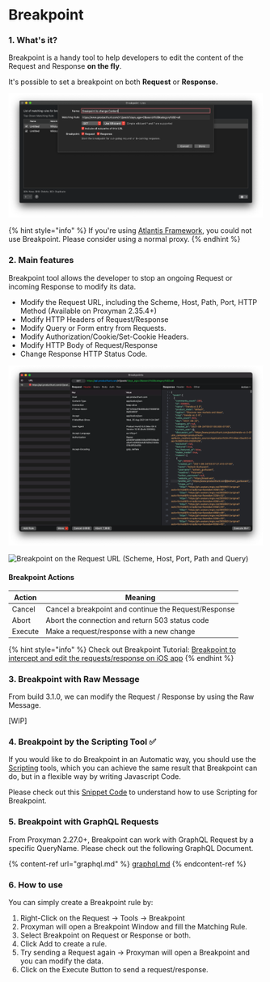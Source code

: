 # Breakpoint

### 1. What's it?

Breakpoint is a handy tool to help developers to edit the content of the Request and Response **on the fly**.

It's possible to set a breakpoint on both **Request** or **Response.**

![](<../.gitbook/assets/Screen Shot 2020-08-12 at 11.39.46.png>)

{% hint style="info" %}
If you're using [Atlantis Framework](../atlantis/atlantis-for-ios.md), you could not use Breakpoint. Please consider using a normal proxy.
{% endhint %}

### 2. Main features

Breakpoint tool allows the developer to stop an ongoing Request or incoming Response to modify its data.

* Modify the Request URL, including the Scheme, Host, Path, Port, HTTP Method (Available on Proxyman 2.35.4+)
* Modify HTTP Headers of Request/Response
* Modify Query or Form entry from Requests.
* Modify Authorization/Cookie/Set-Cookie Headers.
* Modify HTTP Body  of Request/Response
* Change Response HTTP Status Code.

![Breakpoint on Response](<../.gitbook/assets/Screen Shot 2021-08-25 at 11.12.06.png>)

![Breakpoint on the Request URL (Scheme, Host, Port, Path and Query)](../.gitbook/assets/Screen\_Shot\_2021-12-20\_at\_15\_06\_05.png)

#### Breakpoint Actions

| Action  | Meaning                                               |
| ------- | ----------------------------------------------------- |
| Cancel  | Cancel a breakpoint and continue the Request/Response |
| Abort   | Abort the connection and return 503 status code       |
| Execute | Make a request/response with a new change             |

{% hint style="info" %}
Check out Breakpoint Tutorial: [Breakpoint to intercept and edit the requests/response on iOS app](https://proxyman.io/blog/2019/09/Use-Breakpoint-to-intercept-and-edit-request-response-on-iOS-app.html)
{% endhint %}

### 3. Breakpoint with Raw Message

From build 3.1.0, we can modify the Request / Response by using the Raw Message.

\[WIP]

### 4. Breakpoint by the Scripting Tool ✅&#x20;

If you would like to do Breakpoint in an Automatic way, you should use the [Scripting](../scripting/script.md#1-whats-it) tools, which you can achieve the same result that Breakpoint can do, but in a flexible way by writing Javascript Code.

Please check out this [Snippet Code](../scripting/snippet-code.md#2-common-on-request-and-response) to understand how to use Scripting for Breakpoint.

### 5. Breakpoint with GraphQL Requests

From Proxyman 2.27.0+, Breakpoint can work with GraphQL Request by a specific QueryName. Please check out the following GraphQL Document.

{% content-ref url="graphql.md" %}
[graphql.md](graphql.md)
{% endcontent-ref %}

### 6. How to use

You can simply create a Breakpoint rule by:

1. Right-Click on the Request -> Tools -> Breakpoint
2. Proxyman will open a Breakpoint Window and fill the Matching Rule.&#x20;
3. Select Breakpoint on Request or Response or both.
4. Click Add to create a rule.
5. Try sending a Request again -> Proxyman will open a Breakpoint and you can modify the data.
6. Click on the Execute Button to send a request/response.

